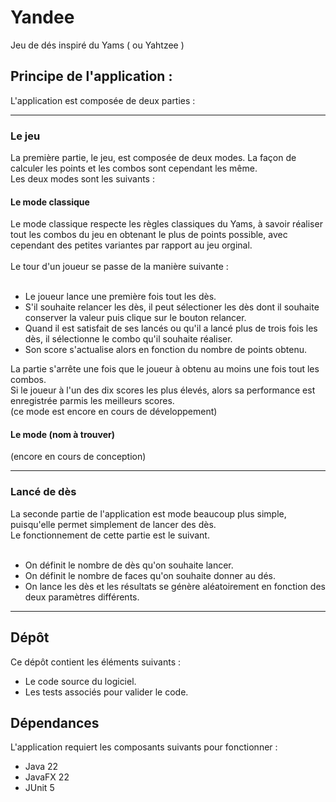 # Yandee
Jeu de dés inspiré du Yams ( ou Yahtzee )
<h2>Principe de l'application :</h2>
L'application est composée de deux parties :
<hr>
<h3>Le jeu</h3>
La première partie, le jeu, est composée de deux modes.
La façon de calculer les points et les combos sont cependant les même.<br>
Les deux modes sont les suivants :
<h4>Le mode classique</h4>
Le mode classique respecte les règles classiques du Yams, à savoir réaliser tout les combos du jeu en obtenant le plus de points possible, avec cependant des petites variantes par rapport au jeu orginal.<br>
<br>
Le tour d'un joueur se passe de la manière suivante :<br><br>

- Le joueur lance une première fois tout les dès.
- S'il souhaite relancer les dès, il peut sélectioner les dès dont il souhaite conserver la valeur puis clique sur le bouton relancer.
- Quand il est satisfait de ses lancés ou qu'il a lancé plus de trois fois les dès, il sélectionne le combo qu'il souhaite réaliser.
- Son score s'actualise alors en fonction du nombre de points obtenu.

La partie s'arrête une fois que le joueur à obtenu au moins une fois tout les combos.<br>
Si le joueur à l'un des dix scores les plus élevés, alors sa performance est enregistrée parmis les meilleurs scores.<br>
(ce mode est encore en cours de développement)
<h4>Le mode (nom à trouver)</h4>
(encore en cours de conception)
<hr>
<h3>Lancé de dès</h3>
La seconde partie de l'application est mode beaucoup plus simple, puisqu'elle permet simplement de lancer des dès.<br>
Le fonctionnement de cette partie est le suivant.<br><br>

- On définit le nombre de dès qu'on souhaite lancer.
- On définit le nombre de faces qu'on souhaite donner au dés.
- On lance les dès et les résultats se génère aléatoirement en fonction des deux paramètres différents.
<hr>
<h2>Dépôt</h2>

Ce dépôt contient les éléments suivants :

- Le code source du logiciel.
- Les tests associés pour valider le code.

<h2>Dépendances</h2>

L'application requiert les composants suivants pour fonctionner :

- Java 22
- JavaFX 22
- JUnit 5
